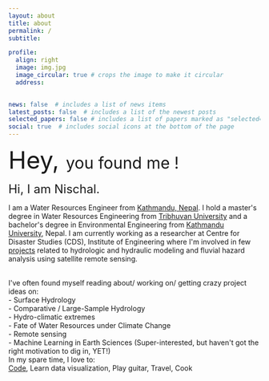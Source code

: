 ```yaml
---
layout: about
title: about
permalink: /
subtitle: 

profile:
  align: right
  image: img.jpg
  image_circular: true # crops the image to make it circular
  address: 
    

news: false  # includes a list of news items
latest_posts: false  # includes a list of the newest posts
selected_papers: false # includes a list of papers marked as "selected={true}"
social: true  # includes social icons at the bottom of the page
---
```


<span style="font-size: 48px;">Hey, </span> <span style="font-size: 32px; ">you found me !</span>

<span style="font-size: 24px;">Hi, I am Nischal. </span>

I am a Water Resources Engineer from <a href="https://www.youtube.com/watch?v=wd3Mt8JBBBg">Kathmandu, Nepal</a>. I hold a master's degree in Water Resources Engineering from <a href="http://pcampus.edu.np">Tribhuvan University</a> and a bachelor's degree in Environmental Engineering from <a href="https://ku.edu.np">Kathmandu University</a>, Nepal. I am currently working as a researcher at Centre for Disaster Studies (CDS), Institute of Engineering where I'm involved in few <a href="/projects/">projects</a> related to hydrologic and hydraulic modeling and fluvial hazard analysis using satellite remote sensing. 

<br>
I've often found myself reading about/ working on/ getting crazy project ideas on: <br> - Surface Hydrology <br> - Comparative / Large-Sample Hydrology <br> - Hydro-climatic extremes <br> - Fate of Water Resources under Climate Change <br> - Remote sensing <br> - Machine Learning in Earth Sciences (Super-interested, but haven't got the right motivation to dig in, YET!)


<br>
In my spare time, I love to: <br>
<a href="/codes/">Code</a>, Learn data visualization, Play guitar, Travel, Cook













